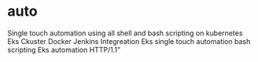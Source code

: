 # auto
Single touch automation using all shell and bash scripting on kubernetes 
Eks Ckuster
Docker Jenkins Integreation
Eks single touch automation bash scripting
Eks automation
HTTP/1.1"
